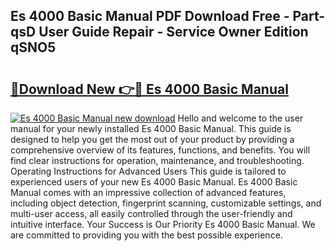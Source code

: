 ## Es 4000 Basic Manual PDF Download Free - Part-qsD User Guide Repair - Service Owner Edition qSNO5

# <h2><a href="http://bc14461.oget.top/?id=Es+4000+Basic+Manual">🔗Download New 👉🔴 Es 4000 Basic Manual</a></h2>

[![Es 4000 Basic Manual new download](https://i.imgur.com/5g1atiW.png)](http://bc14461.oget.top/?id=Es+4000+Basic+Manual)
Hello and welcome to the user manual for your newly installed Es 4000 Basic Manual. This guide is designed to help you get the most out of your product by providing a comprehensive overview of its features, functions, and benefits. You will find clear instructions for operation, maintenance, and troubleshooting. Operating Instructions for Advanced Users This guide is tailored to experienced users of your new Es 4000 Basic Manual. Es 4000 Basic Manual comes with an impressive collection of advanced features, including object detection, fingerprint scanning, customizable settings, and multi-user access, all easily controlled through the user-friendly and intuitive interface. Your Success is Our Priority Es 4000 Basic Manual. We are committed to providing you with the best possible experience.
